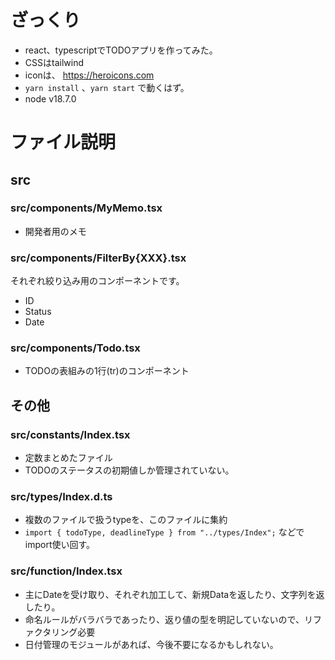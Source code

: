 # ざっくり
- react、typescriptでTODOアプリを作ってみた。
- CSSはtailwind
- iconは、 https://heroicons.com
- `yarn install` 、`yarn start` で動くはず。
- node v18.7.0

# ファイル説明

## src
### src/components/MyMemo.tsx
- 開発者用のメモ

### src/components/FilterBy{XXX}.tsx
それぞれ絞り込み用のコンポーネントです。
- ID
- Status
- Date

### src/components/Todo.tsx
- TODOの表組みの1行(tr)のコンポーネント


## その他

### src/constants/Index.tsx
- 定数まとめたファイル
- TODOのステータスの初期値しか管理されていない。

### src/types/Index.d.ts
- 複数のファイルで扱うtypeを、このファイルに集約
- `import { todoType, deadlineType } from "../types/Index";` などでimport使い回す。

### src/function/Index.tsx
- 主にDateを受け取り、それぞれ加工して、新規Dataを返したり、文字列を返したり。
- 命名ルールがバラバラであったり、返り値の型を明記していないので、リファクタリング必要
- 日付管理のモジュールがあれば、今後不要になるかもしれない。
